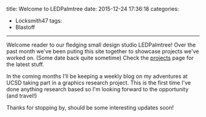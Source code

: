 title: Welcome to LEDPalmtree
date: 2015-12-24 17:36:18
categories:
- Locksmith47
tags:
- Blastoff
---
Welcome reader to our fledging small design studio LEDPalmtree! Over the past month we've been puting this site together to showcase projects we've worked on. (Some date back quite sometime) Check the [projects](http://ledpalmtree.me/projects/) page for the latest stuff.

In the coming months I'll be keeping a weekly blog on my adventures at UCSD taking part in a graphics research project. This is the first time I've done anything research based so I'm looking forward to the opportunity (and travel!)

Thanks for stopping by, should be some interesting updates soon!